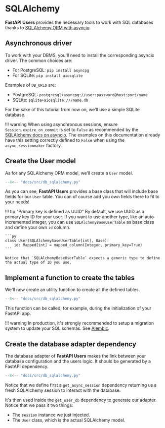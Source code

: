 # SQLAlchemy

**FastAPI Users** provides the necessary tools to work with SQL databases thanks to [SQLAlchemy ORM with asyncio](https://docs.sqlalchemy.org/en/14/orm/extensions/asyncio.html).

## Asynchronous driver

To work with your DBMS, you'll need to install the corresponding asyncio driver. The common choices are:

* For PostgreSQL: `pip install asyncpg`
* For SQLite: `pip install aiosqlite`

Examples of `DB_URL`s are:

* PostgreSQL: `postgresql+asyncpg://user:password@host:port/name`
* SQLite: `sqlite+aiosqlite:///name.db`

For the sake of this tutorial from now on, we'll use a simple SQLite database.

!!! warning
    When using asynchronous sessions, ensure `Session.expire_on_commit` is set to `False` as recommended by the [SQLAlchemy docs on asyncio](https://docs.sqlalchemy.org/en/20/orm/extensions/asyncio.html#asyncio-orm-avoid-lazyloads). The examples on this documentation already have this setting correctly defined to `False` when using the `async_sessionmaker` factory.

## Create the User model

As for any SQLAlchemy ORM model, we'll create a `User` model.

```py hl_lines="15-16"
--8<-- "docs/src/db_sqlalchemy.py"
```

As you can see, **FastAPI Users** provides a base class that will include base fields for our `User` table. You can of course add you own fields there to fit to your needs!

!!! tip "Primary key is defined as UUID"
    By default, we use UUID as a primary key ID for your user. If you want to use another type, like an auto-incremented integer, you can use `SQLAlchemyBaseUserTable` as base class and define your own `id` column.

    ```py
    class User(SQLAlchemyBaseUserTable[int], Base):
        id: Mapped[int] = mapped_column(Integer, primary_key=True)
    ```

    Notice that `SQLAlchemyBaseUserTable` expects a generic type to define the actual type of ID you use.

## Implement a function to create the tables

We'll now create an utility function to create all the defined tables.

```py hl_lines="23-25"
--8<-- "docs/src/db_sqlalchemy.py"
```

This function can be called, for example, during the initialization of your FastAPI app.

!!! warning
    In production, it's strongly recommended to setup a migration system to update your SQL schemas. See [Alembic](https://alembic.sqlalchemy.org/en/latest/).

## Create the database adapter dependency

The database adapter of **FastAPI Users** makes the link between your database configuration and the users logic. It should be generated by a FastAPI dependency.

```py hl_lines="28-34"
--8<-- "docs/src/db_sqlalchemy.py"
```

Notice that we define first a `get_async_session` dependency returning us a fresh SQLAlchemy session to interact with the database.

It's then used inside the `get_user_db` dependency to generate our adapter. Notice that we pass it two things:

* The `session` instance we just injected.
* The `User` class, which is the actual SQLAlchemy model.
